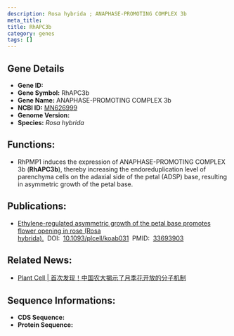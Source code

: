 ```yaml
---
description: Rosa hybrida ; ANAPHASE-PROMOTING COMPLEX 3b
meta_title:
title: RhAPC3b
category: genes
tags: []
---
```


## Gene Details
- **Gene ID:**	[]()
- **Gene Symbol:** RhAPC3b
- **Gene Name:** ANAPHASE-PROMOTING COMPLEX 3b
- **NCBI ID:** [MN626999](https://www.ncbi.nlm.nih.gov/gene/?term=MN626999)
- **Genome Version:** []()
- **Species:** *Rosa hybrida*

## Functions:
   - RhPMP1 induces the expression of ANAPHASE-PROMOTING COMPLEX 3b (**RhAPC3b**), thereby increasing the endoreduplication level of parenchyma cells on the adaxial side of the petal (ADSP) base, resulting in asymmetric growth of the petal base.

## Publications:
   - [Ethylene-regulated asymmetric growth of the petal base promotes flower opening in rose (Rosa hybrida).]( https://academic.oup.com/plcell/article/33/4/1229/6126472?login=true)&nbsp;&nbsp;DOI:&nbsp;&nbsp;[10.1093/plcell/koab031](https://academic.oup.com/plcell/article/33/4/1229/6126472?login=true)&nbsp;&nbsp;PMID:&nbsp;&nbsp;[33693903](https://pubmed.ncbi.nlm.nih.gov/33693903/)

## Related News:
   - [Plant Cell | 首次发现！中国农大揭示了月季花开放的分子机制](https://mp.weixin.qq.com/s?__biz=Mzg3MDEwNDEyMg==&mid=2247504646&idx=4&sn=c074d6c5178276d0db99c9eaae057dec&chksm=ce907e53f9e7f74556725f79785723cbbe839d765f45c7bbb3c4f192a9fc5fd1c4f3575c8c4f&scene=27#wechat_redirect)

## Sequence Informations:
- **CDS Sequence:**
- **Protein Sequence:**
